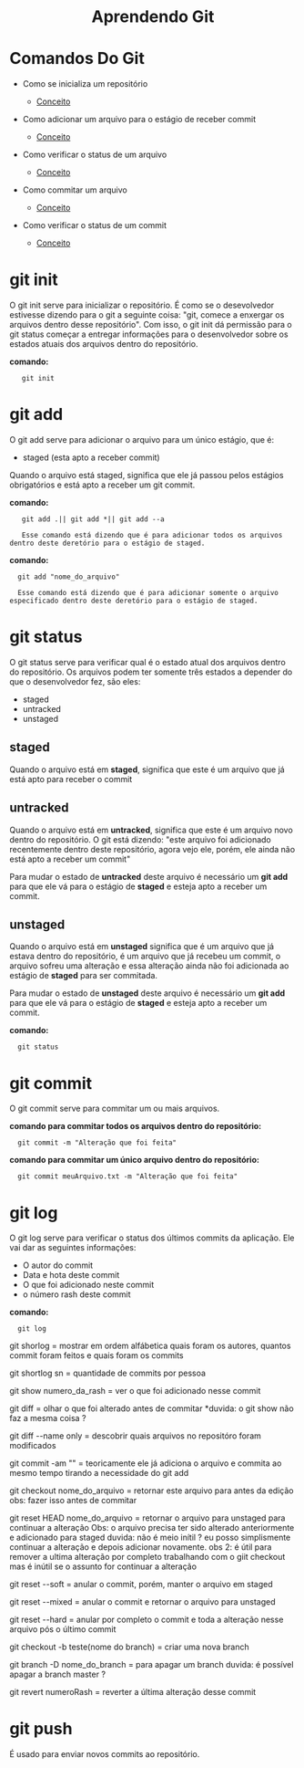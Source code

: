 <h1 align="center">Aprendendo Git</h1>

# Comandos Do Git
* Como se inicializa um repositório <!--ts-->
   * [Conceito](#git-init)
* Como adicionar um arquivo para o estágio de receber commit<!--ts-->
   * [Conceito](#git-add)
* Como verificar o status de um arquivo<!--ts-->
   * [Conceito](#git-status)
* Como commitar um arquivo <!--ts-->
   * [Conceito](#git-commit)

* Como verificar o status de um commit<!--ts-->
   * [Conceito](#git-log)


# git init
O git init serve para inicializar o repositório. É como se o desevolvedor estivesse dizendo para o git a seguinte coisa: "git, comece a enxergar os arquivos dentro desse repositório". Com isso, o git init dá permissão para o git status começar a entregar informações para o desenvolvedor sobre os estados atuais dos arquivos dentro do repositório.

**comando:**

       git init

# git add
O git add serve para adicionar o arquivo para um único estágio, que é:  
* staged (esta apto a receber commit)

Quando o arquivo está staged, significa que ele já passou pelos estágios obrigatórios e está apto a receber um git commit.

**comando:**

       git add .|| git add *|| git add --a

       Esse comando está dizendo que é para adicionar todos os arquivos dentro deste deretório para o estágio de staged.

**comando:**

      git add "nome_do_arquivo"

      Esse comando está dizendo que é para adicionar somente o arquivo especificado dentro deste deretório para o estágio de staged.

# git status 
O git status serve para verificar qual é o estado atual dos arquivos dentro do repositório. 
Os arquivos podem ter somente três estados a depender do que o desenvolvedor fez, são eles:
* staged 
* untracked
* unstaged 

## staged 
Quando o arquivo está em **staged**, significa que este é um arquivo que já está apto para receber o commit
## untracked
Quando o arquivo está em **untracked**, significa que este é um arquivo novo dentro do repositório. O git está dizendo: "este arquivo foi adicionado recentemente dentro deste repositório, agora vejo ele, porém, ele ainda não está apto a receber um commit" 

Para mudar o estado de **untracked** deste arquivo é necessário um **git add** para que ele vá para o estágio de **staged** e esteja apto a receber um commit.  

## unstaged 
Quando o arquivo está em **unstaged** significa que é um arquivo que já estava dentro do repositório, é um arquivo que já recebeu um commit, o arquivo sofreu uma alteração e essa alteração ainda não foi adicionada ao estágio de **staged** para ser commitada.

Para mudar o estado de **unstaged** deste arquivo é necessário um **git add** para que ele vá para o estágio de **staged** e esteja apto a receber um commit.

**comando:** 

      git status

# git commit 
O git commit serve para commitar um ou mais arquivos.

**comando para commitar todos os arquivos dentro do repositório:**
 

      git commit -m "Alteração que foi feita"


**comando para commitar um único arquivo dentro do repositório:** 

      git commit meuArquivo.txt -m "Alteração que foi feita"
# git log
O git log serve para verificar o status dos últimos commits da aplicação. Ele vai dar as seguintes informações: 
* O autor do commit 
* Data e hota deste commit 
* O que foi adicionado neste commit 
* o número rash deste commit 

**comando:** 

      git log

git shorlog = mostrar em ordem alfábetica quais foram os autores, quantos commit foram feitos e quais foram os commits 

git shortlog sn = quantidade de commits por pessoa 

git show numero_da_rash = ver o que foi adicionado nesse commit 

git diff = olhar o que foi alterado antes de commitar *duvida: o git show não faz a mesma coisa ? 

git diff --name only = descobrir quais arquivos no repositóro foram modificados

git commit -am "" = teoricamente ele já adiciona o arquivo e commita ao mesmo tempo tirando a necessidade do git add 

git checkout nome_do_arquivo = retornar este arquivo para antes da edição
obs: fazer isso antes de commitar 

git reset HEAD nome_do_arquivo = retornar o arquivo para unstaged para continuar a alteração
Obs: o arquivo precisa ter sido alterado anteriormente e adicionado para staged
duvida: não é meio inítil ? eu posso simplismente continuar a alteração e depois adicionar novamente. 
obs 2: é útil para remover a ultima alteração por completo trabalhando com o giit checkout mas é inútil se o assunto for continuar a alteração 

git reset --soft = anular o commit, porém, manter o arquivo em staged 

git reset --mixed = anular o commit e retornar o arquivo para unstaged 

git reset --hard = anular por completo o commit e toda a alteração nesse arquivo pós o último commit 

git checkout -b teste(nome do branch) = criar uma nova branch 

git branch -D nome_do_branch = para apagar um branch 
duvida: é possível apagar a branch master ? 

git revert numeroRash = reverter a última alteração desse commit 
# git push

É usado para enviar novos commits ao repositório. 
